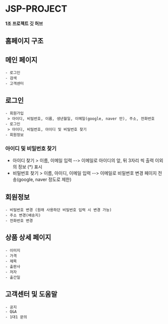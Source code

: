 # JSP-PROJECT
 **1조 프로젝트 깃 허브**
 ## 홈페이지 구조

 ## 메인 페이지
    - 로그인
    - 검색
    - 고객센터
 ## 로그인
    - 회원가입
     > 아이디, 비밀번호, 이름, 생년월일, 이메일(google, naver 만), 주소, 전화번호
    - 로그인
     > 아이디, 비밀번호, 아이디 및 비밀번호 찾기
    - 회원정보
 ### 아이디 및 비밀번호 찾기
   - 아이디 찾기
    > 이름, 이메일 입력
    --> 이메일로 아이디의 앞, 뒤 3자리 씩 출력 이외의 정보 (*) 표시
   - 비밀번호 찾기
    > 이름, 아이디, 이메일 입력
    --> 이메일로 비밀번호 변경 페이지 전송(google, naver 정도로 제한)
 ## 회원정보
    - 비밀번호 변경 (원래 사용하던 비밀번호 입력 시 변경 가능)
    - 주소 변경(배송지)
    - 전화번호 변경
 ## 상품 상세 페이지
    - 이미지
    - 가격
    - 제목
    - 출판사
    - 저자
    - 출간일
 ## 고객센터 및 도움말
    - 공지
    - Q&A
    - 1대1 문의

 ###